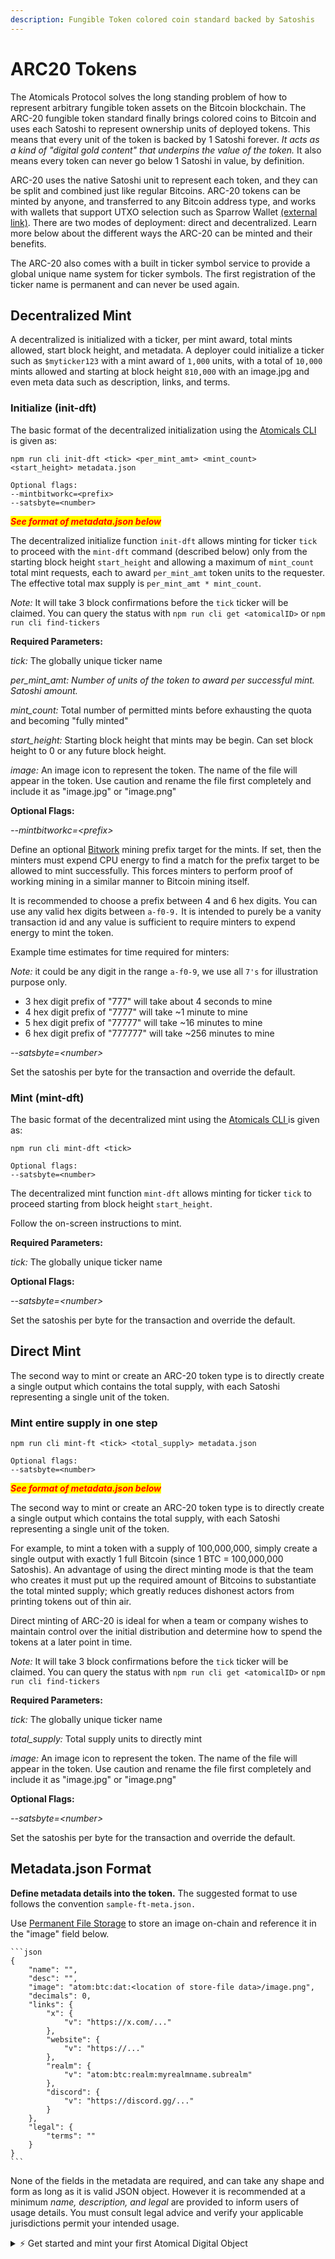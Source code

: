 ```yaml
---
description: Fungible Token colored coin standard backed by Satoshis
---
```


# ARC20 Tokens

The Atomicals Protocol solves the long standing problem of how to represent arbitrary fungible token assets on the Bitcoin blockchain. The ARC-20 fungible token standard finally brings colored coins to Bitcoin and uses each Satoshi to represent ownership units of deployed tokens. This means that every unit of the token is backed by 1 Satoshi forever.  _It acts as a kind of "digital gold content" that underpins the value of the token._  It also means every token can never go below 1 Satoshi in value, by definition.

ARC-20 uses the native Satoshi unit to represent each token, and they can be split and combined just like regular Bitcoins. ARC-20 tokens can be minted by anyone, and transferred to any Bitcoin address type, and works with wallets that support UTXO selection such as Sparrow Wallet [(external link)](https://www.sparrowwallet.com/). There are two modes of deployment: direct and decentralized. Learn more below about the different ways the ARC-20 can be minted and their benefits.

The ARC-20 also comes with a built in ticker symbol service to provide a global unique name system for ticker symbols. The first registration of the ticker name is permanent and can never be used again.

## Decentralized Mint

A decentralized is initialized with a ticker, per mint award, total mints allowed, start block height, and metadata. A deployer could initialize a ticker such as `$myticker123` with a mint award of `1,000` units, with a total of `10,000` mints allowed and starting at block height `810,000` with an image.jpg and even meta data such as description, links, and terms.

### Initialize (init-dft)

The basic format of the decentralized initialization using the [Atomicals CLI ](../reference-and-tools/javascript-library-cli.md)is given as:

```
npm run cli init-dft <tick> <per_mint_amt> <mint_count> 
<start_height> metadata.json

Optional flags:
--mintbitworkc=<prefix>
--satsbyte=<number>
```

_<mark style="color:red;">**See format of metadata.json below**</mark>_

The decentralized initialize function `init-dft` allows minting for ticker `tick` to proceed with the `mint-dft` command (described below) only from the starting block height `start_height` and allowing a maximum of `mint_count` total mint requests, each to award `per_mint_amt` token units to the requester.  The effective total max supply is `per_mint_amt * mint_count`.

_Note:_ It will take 3 block confirmations before the `tick` ticker will be claimed. You can query the status with `npm run cli get <atomicalID>` or `npm run cli find-tickers`

**Required Parameters:**

_tick:_ The globally unique ticker name

_per\_mint\_amt: Number of units of the token to award per successful mint. Satoshi amount._

_mint\_count:_ Total number of permitted mints before exhausting the quota and becoming "fully minted"

_start\_height:_ Starting block height that mints may be begin. Can set block height to 0 or any future block height.

_image:_ An image icon to represent the token. The name of the file will appear in the token. Use caution and rename the file first completely and include it as "image.jpg" or "image.png"

**Optional Flags:**

_--mintbitworkc=\<prefix>_

Define an optional [Bitwork](../bitwork-mining.md) mining prefix target for the mints. If set, then the minters must expend CPU energy to find a match for the prefix target to be allowed to mint successfully.  This forces minters to perform proof of working mining in a similar manner to Bitcoin mining itself.

It is recommended to choose a prefix between 4 and 6 hex digits. You can use any valid hex digits between `a-f0-9.` It is intended to purely be a vanity transaction id and any value is sufficient to require minters to expend energy to mint the token.

Example time estimates for time required for minters:

_Note:_ it could be any digit in the range `a-f0-9`, we use all `7's` for illustration purpose only.

* 3 hex digit prefix of "777" will take about 4 seconds to mine
* 4 hex digit prefix of "7777" will take \~1 minute to mine
* 5 hex digit prefix of "77777" will take \~16 minutes to mine
* 6 hex digit prefix of "777777" will take \~256 minutes to mine

_--satsbyte=\<number>_

Set the satoshis per byte for the transaction and override the default.

### Mint (mint-dft)

The basic format of the decentralized mint using the [Atomicals CLI ](../reference-and-tools/javascript-library-cli.md)is given as:

```
npm run cli mint-dft <tick>

Optional flags:
--satsbyte=<number>
```

The decentralized mint function `mint-dft` allows minting for ticker `tick` to proceed starting from block height `start_height`.

Follow the on-screen instructions to mint.

**Required Parameters:**

_tick:_ The globally unique ticker name

**Optional Flags:**

_--satsbyte=\<number>_

Set the satoshis per byte for the transaction and override the default.

## Direct Mint

The second way to mint or create an ARC-20 token type is to directly create a single output which contains the total supply, with each Satoshi representing a single unit of the token.

### Mint entire supply in one step

```
npm run cli mint-ft <tick> <total_supply> metadata.json

Optional flags:
--satsbyte=<number>
```

_<mark style="color:red;">**See format of metadata.json below**</mark>_

The second way to mint or create an ARC-20 token type is to directly create a single output which contains the total supply, with each Satoshi representing a single unit of the token.

For example, to mint a token with a supply of 100,000,000, simply create a single output with exactly 1 full Bitcoin (since 1 BTC = 100,000,000 Satoshis). An advantage of using the direct minting mode is that the team who creates it must put up the required amount of Bitcoins to substantiate the total minted supply; which greatly reduces dishonest actors from printing tokens out of thin air.

Direct minting of ARC-20 is ideal for when a team or company wishes to maintain control over the initial distribution and determine how to spend the tokens at a later point in time.

_Note:_ It will take 3 block confirmations before the `tick` ticker will be claimed. You can query the status with `npm run cli get <atomicalID>` or `npm run cli find-tickers`

**Required Parameters:**

_tick:_ The globally unique ticker name

_total\_supply:_ Total supply units to directly mint

_image:_ An image icon to represent the token. The name of the file will appear in the token. Use caution and rename the file first completely and include it as "image.jpg" or "image.png"

**Optional Flags:**

_--satsbyte=\<number>_

Set the satoshis per byte for the transaction and override the default.

## Metadata.json Format

**Define metadata details into the token.** The suggested format to use follows the convention `sample-ft-meta.json.`

Use [Permanent File Storage](../permanent-file-storage.md) to store an image on-chain and reference it in the "image" field below.

````
```json
{
    "name": "",
    "desc": "",
    "image": "atom:btc:dat:<location of store-file data>/image.png",
    "decimals": 0,
    "links": {
        "x": {
            "v": "https://x.com/..."
        },
        "website": {
            "v": "https://..."
        },
        "realm": {
            "v": "atom:btc:realm:myrealmname.subrealm"
        },
        "discord": {
            "v": "https://discord.gg/..."
        }
    },
    "legal": {
        "terms": ""
    }
}
```
````

None of the fields in the metadata are required, and can take any shape and form as long as it is valid JSON object. However it is recommended at a minimum _name, description, and legal_ are provided to inform users of usage details. You must consult legal advice and verify your applicable jurisdictions permit your intended usage.

<details>

<summary>⚡ Get started and mint your first Atomical Digital Object</summary>

[Download and install the Atomicals Javascript CLI tool](https://github.com/atomicals/atomicals-js) and follow the quick start instructions to mint your NFT, Collection, or Realm name in less than 2 minutes.

</details>
